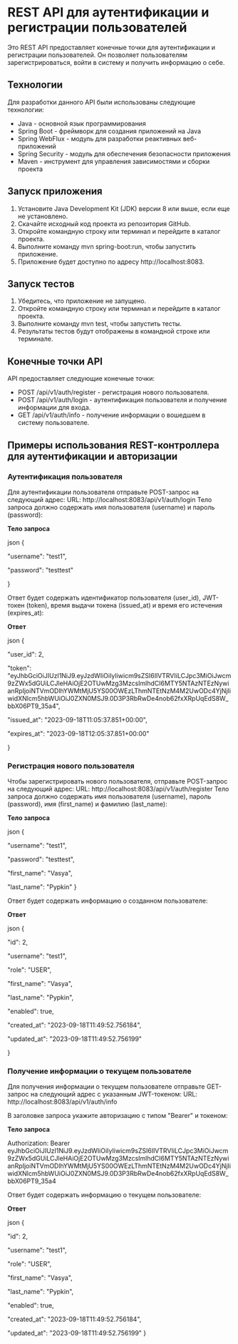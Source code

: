 # REST API для аутентификации и регистрации пользователей

Это REST API предоставляет конечные точки для аутентификации и регистрации пользователей. Он позволяет пользователям зарегистрироваться, войти в систему и получить информацию о себе.

## Технологии

Для разработки данного API были использованы следующие технологии:

- Java - основной язык программирования
- Spring Boot - фреймворк для создания приложений на Java
- Spring WebFlux - модуль для разработки реактивных веб-приложений
- Spring Security - модуль для обеспечения безопасности приложения
- Maven - инструмент для управления зависимостями и сборки проекта

## Запуск приложения

1. Установите Java Development Kit (JDK) версии 8 или выше, если еще не установлено.
2. Скачайте исходный код проекта из репозитория GitHub.
3. Откройте командную строку или терминал и перейдите в каталог проекта.
4. Выполните команду mvn spring-boot:run, чтобы запустить приложение.
5. Приложение будет доступно по адресу http://localhost:8083.

## Запуск тестов

1. Убедитесь, что приложение не запущено.
2. Откройте командную строку или терминал и перейдите в каталог проекта.
3. Выполните команду mvn test, чтобы запустить тесты.
4. Результаты тестов будут отображены в командной строке или терминале.

## Конечные точки API

API предоставляет следующие конечные точки:

- POST /api/v1/auth/register - регистрация нового пользователя.
- POST /api/v1/auth/login - аутентификация пользователя и получение информации для входа.
- GET /api/v1/auth/info - получение информации о вошедшем в систему пользователе.‍


## Примеры использования REST-контроллера для аутентификации и авторизации

### Аутентификация пользователя
Для аутентификации пользователя отправьте POST-запрос на следующий адрес:
URL: http://localhost:8083/api/v1/auth/login
Тело запроса должно содержать имя пользователя (username) и пароль (password):

**Тело запроса**


json {


"username": "test1",


"password": "testtest"


} 

Ответ будет содержать идентификатор пользователя (user_id), JWT-токен (token), время выдачи токена (issued_at) и время его истечения (expires_at):

**Ответ**


json { 


"user_id": 2,


"token": "eyJhbGciOiJIUzI1NiJ9.eyJzdWIiOiIyIiwicm9sZSI6IlVTRVIiLCJpc3MiOiJwcm9zZWx5dGUiLCJleHAiOjE2OTUwMzg3MzcsImlhdCI6MTY5NTAzNTEzNywianRpIjoiNTVmODlhYWMtMjU5YS00OWEzLThmNTEtNzM4M2UwODc4YjNjIiwidXNlcm5hbWUiOiJ0ZXN0MSJ9.0D3P3RbRwDe4nob62fxXRpUqEdS8W_bbX06PT9_35a4",


"issued_at": "2023-09-18T11:05:37.851+00:00",


"expires_at": "2023-09-18T12:05:37.851+00:00"


} 

### Регистрация нового пользователя
Чтобы зарегистрировать нового пользователя, отправьте POST-запрос на следующий адрес:
URL: http://localhost:8083/api/v1/auth/register
Тело запроса должно содержать имя пользователя (username), пароль (password), имя (first_name) и фамилию (last_name):

**Тело запроса**


json { 


"username": "test1",


"password": "testtest",


"first_name": "Vasya",


"last_name": "Pypkin"
} 

Ответ будет содержать информацию о созданном пользователе:

**Ответ**


json { 


"id": 2,


"username": "test1",


"role": "USER",


"first_name": "Vasya",


"last_name": "Pypkin",


"enabled": true,


"created_at": "2023-09-18T11:49:52.756184",


"updated_at": "2023-09-18T11:49:52.756199"

} 

### Получение информации о текущем пользователе
Для получения информации о текущем пользователе отправьте GET-запрос на следующий адрес с указанным JWT-токеном:
URL: http://localhost:8083/api/v1/auth/info


В заголовке запроса укажите авторизацию с типом "Bearer" и токеном:

**Тело запроса**


Authorization: Bearer eyJhbGciOiJIUzI1NiJ9.eyJzdWIiOiIyIiwicm9sZSI6IlVTRVIiLCJpc3MiOiJwcm9zZWx5dGUiLCJleHAiOjE2OTUwMzg3MzcsImlhdCI6MTY5NTAzNTEzNywianRpIjoiNTVmODlhYWMtMjU5YS00OWEzLThmNTEtNzM4M2UwODc4YjNjIiwidXNlcm5hbWUiOiJ0ZXN0MSJ9.0D3P3RbRwDe4nob62fxXRpUqEdS8W_bbX06PT9_35a4


Ответ будет содержать информацию о текущем пользователе:

**Ответ**


json {


"id": 2,


"username": "test1",


"role": "USER",


"first_name": "Vasya",


"last_name": "Pypkin",


"enabled": true,


"created_at": "2023-09-18T11:49:52.756184",


"updated_at": "2023-09-18T11:49:52.756199"
}

